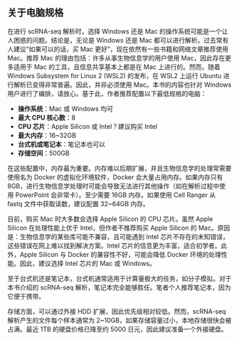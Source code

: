 ## 关于电脑规格

在进行 scRNA-seq 解析时，选择 Windows 还是 Mac 的操作系统可能是一个让人困惑的问题。结论是，无论是 Windows 还是 Mac 都可以进行解析。过去常有人建议“如果可以的话，买 Mac 更好”，现在依然有一些书籍和网络文章推荐使用 Mac。推荐 Mac 的理由包括：许多从事生物信息学的用户使用 Mac，因此存在更多适用于 Mac 的工具，且信息共享基本上都是在 Mac 上进行的。然而，随着 Windows Subsystem for Linux 2 (WSL2) 的发布，在 WSL2 上运行 Ubuntu 进行解析已变得非常普遍。因此，并非必须使用 Mac。本书的内容也针对 Windows 用户进行了编排，请放心。基于此，作者推荐配置以下最低规格的电脑：

- **操作系统**：Mac 或 Windows 均可
- **最大 CPU 核心数**：8
- **CPU 芯片**：Apple Silicon 或 Intel？建议购买 Intel
- **最大内存**：16~32GB
- **台式机或笔记本**：笔记本也可以
- **存储空间**：500GB

在这些配置中，内存最为重要。内存难以后期扩展，并且生物信息学的处理常需要使用名为 Docker 的虚拟化环境软件，Docker 会大量占用内存。如果内存只有 8GB，进行生物信息学处理时可能会导致无法进行其他操作（如在解析过程中使用 PowerPoint 会非常卡）。至少需要 16GB 内存。如果使用 Cell Ranger 从 fastq 文件中获取读数，建议配置 32~64GB 内存。

目前，购买 Mac 时大多数会选择 Apple Silicon 的 CPU 芯片。虽然 Apple Silicon 在处理性能上优于 Intel，但作者不推荐购买 Apple Silicon 的 Mac。原因是：生物信息学的某些库可能不兼容，且可能遇到 Intel 芯片不存在的未知错误，这些错误在网上难以找到解决方案。Intel 芯片的信息更为丰富，适合初学者。此外，Apple Silicon 与 Docker 的兼容性不好，可能会降低 Docker 环境的处理性能。因此，建议选择 Intel 芯片的 Mac 或 Windows。

至于台式机还是笔记本，台式机通常适用于计算量极大的任务，如分子模拟。对于本书介绍的 scRNA-seq 解析，笔记本完全能够胜任。笔者个人推荐笔记本，因为它便于携带。

存储方面，可以通过外接 HDD 扩展，因此优先级相对较低。然而，scRNA-seq 解析产生的文件每个样本通常为 2~10GB，如果存储容量过小，本地存储很快会被占满。最近 1TB 的硬盘价格已降至约 5000 日元，因此建议准备一个外接硬盘。